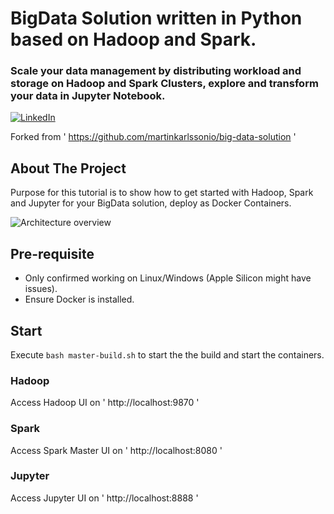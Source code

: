 # BigData Solution written in Python based on Hadoop and Spark.
### Scale your data management by distributing workload and storage on Hadoop and Spark Clusters, explore and transform your data in Jupyter Notebook.


[![LinkedIn][linkedin-shield]][linkedin-url]

Forked from ' https://github.com/martinkarlssonio/big-data-solution '


<!-- ABOUT THE PROJECT -->
## About The Project

Purpose for this tutorial is to show how to get started with Hadoop, Spark and Jupyter for your BigData solution, deploy as Docker Containers.

![Architecture overview][arch]

## Pre-requisite
- Only confirmed working on Linux/Windows (Apple Silicon might have issues).
- Ensure Docker is installed.

## Start

Execute `bash master-build.sh` to start the the build and start the containers.

### Hadoop
Access Hadoop UI on ' http://localhost:9870 '

### Spark
Access Spark Master UI on ' http://localhost:8080 '

### Jupyter
Access Jupyter UI on ' http://localhost:8888 '


<!-- MARKDOWN LINKS & IMAGES -->
[linkedin-shield]: https://img.shields.io/badge/-LinkedIn-black.svg?style=for-the-badge&logo=linkedin&colorB=555
[linkedin-url]: https://www.linkedin.com/in/agustin-genoud/
[arch]: arch.png
